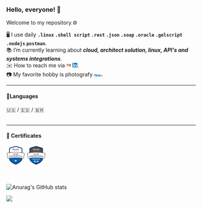  ### Hello, everyone! 👋
 
 Welcome to my repository.⚙
 
🖥️ I use daily <strong>`.linux` `.shell script` `.rest` `.json` `.soap` `.oracle` `.gelscript` `.nodejs` `postman`</strong>.<br/>
📚 I’m currently learning about <strong><em>cloud, architect solution, linux, API's and systems integrations</em></strong>.<br/>
✉️ How to reach me via <a href="mailto:danieldbf@gmail.com"><img width="2.5%" height="2.5%" src="https://github.com/danieldbf/danieldbf/blob/main/logo-gmail-256.png"/></a> <a href="https://www.linkedin.com/in/daniel-barros-flores-31822422/?locale=en_US" target="_blank"><img width="2.5%" height="2.5%" src="https://github.com/danieldbf/danieldbf/blob/main/linkedin.png"/></a>.<br/>
📷 My favorite hobby is photografy <a href="https://www.flickr.com/lifeideas" target="_blank"><img width="4%" height="4%" src="https://github.com/danieldbf/danieldbf/blob/main/flickr-logo.png"/></a>.
 
 ___
 
#### 👅Languages<br/>
 :us: / :es: / :brazil:
<br/><br/>
___
#### 🥇 Certificates<br/>
<div>
 <img width="10%" height="10%" src="https://github.com/danieldbf/danieldbf/blob/main/azure-fundamentals-600x600.png"/>
 <img width="10%" height="10%" src="https://github.com/danieldbf/danieldbf/blob/main/azure-administrator-associate-600x600.png"/>
</div>
<br/><br/>

![Anurag's GitHub stats](https://github-readme-stats.vercel.app/api?username=danieldbf&theme=algolia&show_icons=true)

![](https://komarev.com/ghpvc/?username=danieldbf&color=blue&style=flat)
<!---
danieldbf/danieldbf is a ✨ special ✨ repository because its `README.md` (this file) appears on your GitHub profile.
You can click the Preview link to take a look at your changes.
--->
